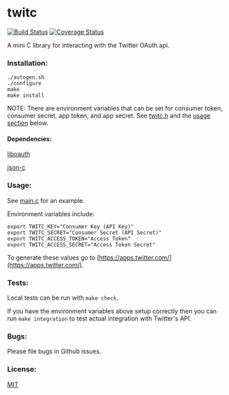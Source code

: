 twitc
===========

[![Build Status](https://travis-ci.org/sinemetu1/twitc.svg)](https://travis-ci.org/sinemetu1/twitc)
[![Coverage Status](https://coveralls.io/repos/sinemetu1/twitc/badge.png)](https://coveralls.io/r/sinemetu1/twitc)

A mini C library for interacting with the Twitter OAuth api.

### Installation:

    ./autogen.sh
    ./configure
    make
    make install

NOTE: There are environment variables that can be set for consumer token,
consumer secret, app token, and app secret. See
[twitc.h](https://github.com/sinemetu1/twitc/blob/master/src/twitc.h)
and the [usage section](https://github.com/sinemetu1/twitc/tree/test-separation#usage) below.

#### Dependencies:

[liboauth](http://liboauth.sourceforge.net/)

[json-c](https://github.com/json-c/json-c)

### Usage:

See [main.c](https://github.com/sinemetu1/twitc/blob/master/src/main.c) for an example.

Environment variables include:

    export TWITC_KEY="Consumer Key (API Key)"
    export TWITC_SECRET="Consumer Secret (API Secret)"
    export TWITC_ACCESS_TOKEN="Access Token"
    export TWITC_ACCESS_SECRET="Access Token Secret"

To generate these values go to
[https://apps.twitter.com/](https://apps.twitter.com/).

### Tests:

Local tests can be run with `make check`.

If you have the environment variables above setup correctly then
you can run `make integration` to test actual integration with
Twitter's API.

### Bugs:

Please file bugs in Github issues.

### License:

[MIT](https://github.com/sinemetu1/twitc/blob/master/LICENSE)
